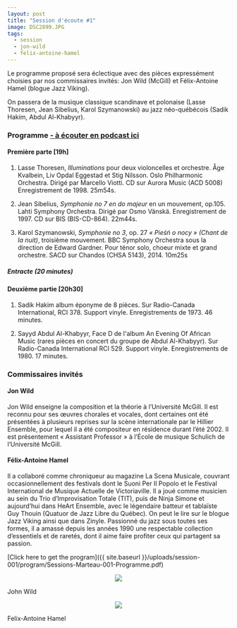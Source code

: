 ```yaml
---
layout: post
title: "Session d'écoute #1"
image: DSC2899.JPG
tags:
  - session
  - jon-wild
  - felix-antoine-hamel
---
```


Le programme proposé sera éclectique avec des pièces expressément choisies par nos commissaires invités: Jon Wild (McGill) et Félix-Antoine Hamel (blogue Jazz Viking).

On passera de la musique classique scandinave et polonaise (Lasse Thoresen, Jean Sibelius, Karol Szymanowski) au jazz néo-québécois (Sadik Hakim, Abdul Al-Khabyyr).

### Programme <a href="https://sessionsmarteau.com/musique/#podcasts">- à écouter en podcast ici</a>


#### Première parte [19h]

1. Lasse Thoresen, _Illuminations_ pour deux violoncelles et orchestre. Åge Kvalbein, Liv Opdal Eggestad et Stig Nilsson. Oslo Philharmonic Orchestra. Dirigé par Marcello Viotti. CD sur Aurora Music (ACD 5008) Enregistrement de 1998. 25m54s.

2. Jean Sibelius, _Symphonie no 7 en do majeur_ en un mouvement, op.105. Lahti Symphony Orchestra. Dirigé par Osmo Vänskä. Enregistrement de 1997. CD sur BIS (BIS-CD-864). 22m44s.

3. Karol Szymanowski, _Symphonie no 3_, op. 27 _« Pieśń o nocy » (Chant de la nuit)_, troisième mouvement. BBC Symphony Orchestra sous la direction de Edward Gardner. Pour ténor solo, choeur mixte et grand orchestre. SACD sur Chandos (CHSA 5143), 2014. 10m25s

##### Entracte (20 minutes)

#### Deuxième partie [20h30]

1. Sadik Hakim album éponyme de 8 pièces. Sur Radio-Canada International, RCI 378. Support vinyle. Enregistrements de 1973. 46 minutes.

2. Sayyd Abdul Al-Khabyyr, Face D de l'album An Evening Of African Music (rares pièces en concert du groupe de Abdul Al-Khabyyr). Sur Radio-Canada International RCI 529. Support vinyle. Enregistrements de 1980. 17 minutes.


### Commissaires invités

#### Jon Wild

Jon Wild enseigne la composition et la théorie à l’Université McGill. Il est reconnu pour ses œuvres chorales et vocales, dont certaines ont été présentées à plusieurs reprises sur la scène internationale par le Hillier Ensemble, pour lequel il a été compositeur en résidence durant l’été 2002. Il est présentement « Assistant Professor » à l’École de musique Schulich de l’Université McGill.


#### Félix-Antoine Hamel

Il a collaboré comme chroniqueur au magazine La Scena Musicale, couvrant occasionnellement des festivals dont le Suoni Per Il Popolo et le Festival International de Musique Actuelle de Victoriaville. Il a joué comme musicien au sein du Trio d’Improvisation Totale (TIT), puis de Ninja Simone et aujourd’hui dans HeArt Ensemble, avec le légendaire batteur et tablaïste Guy Thouin (Quatuor de Jazz Libre du Québec). On peut le lire sur le blogue Jazz Viking ainsi que dans Zinyle. Passionné du jazz sous toutes ses formes, il a amassé depuis les années 1990 une respectable collection d’essentiels et de raretés, dont il aime faire profiter ceux qui partagent sa passion.



[Click here to get the program]({{ site.baseurl }}/uploads/session-001/program/Sessions-Marteau-001-Programme.pdf)



<p style="text-align:center;"><img src="https://sessionsmarteau.com/uploads/session-001/pictures/DSC2936.jpg">
<p>John Wild</p>

<p style="text-align:center;"><img src="https://sessionsmarteau.com/uploads/session-001/pictures/DSC2970.jpg">
<p>Felix-Antoine Hamel</p>



